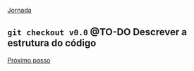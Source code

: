 [Jornada](jornada)

```git checkout v0.0```
@TO-DO Descrever a estrutura do código
---

[Próximo passo](jornada-1)